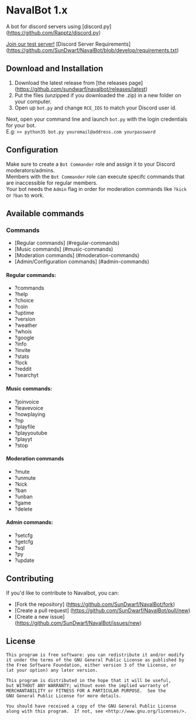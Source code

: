 # NavalBot 1.x

A bot for discord servers using [discord.py] (https://github.com/Rapptz/discord.py)

[Join our test server!](https://discord.gg/0tfUHkzxPbHCAel9)
[Discord Server Requirements] (https://github.com/SunDwarf/NavalBot/blob/develop/requirements.txt)

## Download and Installation

1. Download the latest release from [the releases page] (https://github.com/sundwarf/navalbot/releases/latest)  
2. Put the files (unzipped if you downloaded the .zip) in a new folder on your computer.  
3. Open up `bot.py` and change `RCE_IDS` to match your Discord user id.  

Next, open your command line and launch `bot.py` with the login credentials for your bot.  
E.g: `>> python35 bot.py youremail@address.com yourpassword`

## Configuration

Make sure to create a `Bot Commander` role and assign it to your Discord moderators/admins.  
Members with the `Bot Commander` role can execute specifc commands that are inaccessible for regular members.  
Your bot needs the `Admin` flag in order for moderation commands like `?kick` or `?ban` to work. 

## Available commands
### Commands
- [Regular commands] (#regular-commands)
- [Music commands] (#music-commands)
- [Moderation commands] (#moderation-commands)
- [Admin/Configuration commands] (#admin-commands)

#### Regular commands:

- ?commands
- ?help
- ?choice
- ?coin
- ?uptime
- ?version
- ?weather
- ?whois
- ?google
- ?info
- ?invite
- ?stats
- ?lock
- ?reddit
- ?searchyt

#### Music commands:
- ?joinvoice
- ?leavevoice
- ?nowplaying
- ?np
- ?playfile
- ?playyoutube
- ?playyt
- ?stop

#### Moderation commands
- ?mute
- ?unmute
- ?kick
- ?ban
- ?unban
- ?game
- ?delete

#### Admin commands:
- ?setcfg
- ?getcfg
- ?sql
- ?py
- ?update

## Contributing

If you'd like to contribute to Navalbot, you can:

 - [Fork the repository] (https://github.com/SunDwarf/NavalBot/fork)
 - [Create a pull request] (https://github.com/SunDwarf/NavalBot/pull/new)
 - [Create a new issue] (https://github.com/SunDwarf/NavalBot/issues/new)
 

## License

```
This program is free software: you can redistribute it and/or modify  
it under the terms of the GNU General Public License as published by  
the Free Software Foundation, either version 3 of the License, or  
(at your option) any later version.  

This program is distributed in the hope that it will be useful,  
but WITHOUT ANY WARRANTY; without even the implied warranty of  
MERCHANTABILITY or FITNESS FOR A PARTICULAR PURPOSE.  See the  
GNU General Public License for more details.  

You should have received a copy of the GNU General Public License  
along with this program.  If not, see <http://www.gnu.org/licenses/>.  
```

